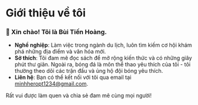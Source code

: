 # Giới thiệu về tôi

### 👋 Xin chào! Tôi là Bùi Tiến Hoàng.

- **Nghề nghiệp**: Làm việc trong ngành du lịch, luôn tìm kiếm cơ hội khám phá những địa điểm và văn hóa mới.
- **Sở thích**: Tôi đam mê đọc sách để mở rộng kiến thức và có những giây phút thư giãn. Ngoài ra, bóng đá là môn thể thao yêu thích của tôi - tôi thường theo dõi các trận đấu và ủng hộ đội bóng yêu thích.
- **Liên hệ**: Bạn có thể kết nối với tôi qua email tại [minhheropt1234@gmail.com](mailto:minhheropt1234@gmail.com).

Rất vui được làm quen và chia sẻ đam mê cùng mọi người!
